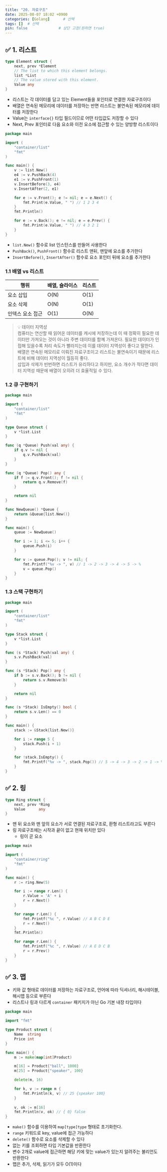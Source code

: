 ```yaml
---
title: "20. 자료구조"
date: 2025-08-07 18:02 +0900
categories: [Golang]      # 선택
tags: []  # 선택
pin: false              # 상단 고정(원하면 true)
---
```

## ✅ 1. 리스트
```go
type Element struct {
	next, prev *Element
	// The list to which this element belongs.
	list *List
	// The value stored with this element.
	Value any
}
```
- 리스트는 각 데이터를 담고 있는 Element들을 포인터로 연결한 자료구조이다
- 배열은 연속된 메모리에 데이터를 저장하는 반면 리스트는 불연속된 메모리에 데이터를 저장한다
- Value는 `interface{}` 타입 필드이므로 어떤 타입값도 저장할 수 있다
- Next, Prev 포인터로 다음 요소와 이전 요소에 접근할 수 있는 양방향 리스트이다

```go
package main

import (
	"container/list"
	"fmt"
)

func main() {
	v := list.New()
	e4 := v.PushBack(4)
	e1 := v.PushFront(1)
	v.InsertBefore(3, e4)
	v.InsertAfter(2, e1)

	for e := v.Front(); e != nil; e = e.Next() {
		fmt.Print(e.Value, " ") // 1 2 3 4
	}
	fmt.Println()

	for e := v.Back(); e != nil; e = e.Prev() {
		fmt.Print(e.Value, " ") // 4 3 2 1
	}
}
```
- `list.New()` 함수로 list 인스턴스를 만들어 사용한다
- `PushBack()`, `PushFront()` 함수로 리스트 맨뒤, 맨앞에 요소를 추가한다
- `InsertBefore()`, `InsertAfter()` 함수로 요소 포인터 뒤에 요소를 추가한다

### 1.1 배열 vs 리스트

| 행위        | 배열, 슬라이스 | 리스트  |
| --------- | -------- | ---- |
| 요소 삽입     | O(N)     | O(1) |
| 요소 삭제     | O(N)     | O(1) |
| 인덱스 요소 접근 | O(1)     | O(N) |

> 💡 데이터 지역성  
> 컴퓨터는 연산할 때 읽어온 데이터를 캐시에 저장하는데 이 때 정확히 필요한 데이터만 가져오는 것이 아니라 주변 데이터를 함꼐 가져온다. 필요한 데이터가 인접해 있을수록 처리 속도가 빨라지는데 이를 데이터 지역성이 좋다고 말한다.  
> 배열은 연속된 메모리로 이뤄진 자료구조이고 리스트는 불연속이기 때문에 리스트에 비해 데이터 지역성이 월등히 좋다.  
> 삽입과 삭제가 빈번하면 리스트가 유리하다고 하지만, 요소 개수가 적다면 데이터 지역성 때문에 배열이 오히려 더 효율적일 수 있다.

### 1.2 큐 구현하기
```go
package main

import (
	"container/list"
	"fmt"
)

type Queue struct {
	v *list.List
}

func (q *Queue) Push(val any) {
	if q.v != nil {
		q.v.PushBack(val)
	}
}

func (q *Queue) Pop() any {
	if f := q.v.Front(); f != nil {
		return q.v.Remove(f)
	}

	return nil
}

func NewQueue() *Queue {
	return &Queue{list.New()}
}

func main() {
	queue := NewQueue()

	for i := 1; i <= 5; i++ {
		queue.Push(i)
	}

	for v := queue.Pop(); v != nil; {
		fmt.Printf("%v -> ", v) // 1 -> 2 -> 3 -> 4 -> 5 -> %
		v = queue.Pop()
	}
}
```

### 1.3 스택 구현하기
```go
package main

import (
	"container/list"
	"fmt"
)

type Stack struct {
	v *list.List
}

func (s *Stack) Push(val any) {
	s.v.PushBack(val)
}

func (s *Stack) Pop() any {
	if b := s.v.Back(); b != nil {
		return s.v.Remove(b)
	}

	return nil
}

func (s *Stack) IsEmpty() bool {
	return s.v.Len() == 0
}

func main() {
	stack := &Stack{list.New()}

	for i := range 5 {
		stack.Push(i + 1)
	}

	for !stack.IsEmpty() {
		fmt.Printf("%v -> ", stack.Pop()) // 5 -> 4 -> 3 -> 2 -> 1 -> %
	}
}
```

## ✅ 2. 링
```go
type Ring struct {
	next, prev *Ring
	Value      any
}
```
- 맨 뒤 요소와 맨 앞의 요소가 서로 연결된 자료구조로, 환형 리스트라고도 부른다
- 링 자료구조에는 시작과 끝이 없고 현재 위치만 있다
	- 링이 곧 요소
 
```go
package main

import (
	"container/ring"
	"fmt"
)

func main() {
	r := ring.New(5)

	for i := range r.Len() {
		r.Value = 'A' + i
		r = r.Next()
	}

	for range r.Len() {
		fmt.Printf("%c ", r.Value) // A B C D E
		r = r.Next()
	}
	fmt.Println()

	for range r.Len() {
		fmt.Printf("%c ", r.Value) // A E D C B
		r = r.Prev()
	}
}
```

## ✅ 3. 맵
- 키와 값 형태로 데이터를 저장하는 자료구조로, 언어에 따라 딕셔너리, 해시테이블, 해시맵 등으로 부른다
- 리스트나 링과 다르게 `container` 패키지가 아닌 Go 기본 내장 타입이다

```go
package main

import "fmt"

type Product struct {
	Name  string
	Price int
}

func main() {
	m := make(map[int]Product)

	m[16] = Product{"ball", 1000}
	m[25] = Product{"speaker", 100}

	delete(m, 16)

	for k, v := range m {
		fmt.Println(k, v) // 25 {speaker 100}
	}
	
	v, ok := m[16]
	fmt.Println(v, ok) // { 0} false
}
```

- `make()` 함수를 이용하여 `map[type]type` 형태로 초기화한다. 
- `range` 키워드로 key, value에 접근 가능하다
- `delete()` 함수로 요소를 삭제할 수 있다
- 없는 키를 조회하면 타입 기본값을 반환한다
- 변수 2개로 value에 접근하면 해당 키에 맞는 value가 있는지 알려주는 불리언도 반환한다
- 맵은 추가, 삭제, 읽기가 모두 O(1)이다
